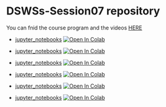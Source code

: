 # DSWSs-Session07 repository

You can fnid the course program and the videos [HERE](http://physics.ipm.ac.ir/~vafaei/scheduls/sess7.html)


- [jupyter_notebooks](https://github.com/vafaei-ar/DSWSs/blob/master/S07/notebooks/3-linear_regression.ipynb) [![Open In Colab](https://colab.research.google.com/assets/colab-badge.svg)](https://colab.research.google.com/github/vafaei-ar/DSWSs/blob/master/S07/notebooks/3-linear_regression.ipynb)

- [jupyter_notebooks](https://github.com/vafaei-ar/DSWSs/blob/master/S07/notebooks/1-OOB.ipynb) [![Open In Colab](https://colab.research.google.com/assets/colab-badge.svg)](https://colab.research.google.com/github/vafaei-ar/DSWSs/blob/master/S07/notebooks/1-OOB.ipynb)

- [jupyter_notebooks](https://github.com/vafaei-ar/DSWSs/blob/master/S07/notebooks/pandas_practice.ipynb) [![Open In Colab](https://colab.research.google.com/assets/colab-badge.svg)](https://colab.research.google.com/github/vafaei-ar/DSWSs/blob/master/S07/notebooks/pandas_practice.ipynb)

- [jupyter_notebooks](https://github.com/vafaei-ar/DSWSs/blob/master/S07/notebooks/exercise.ipynb) [![Open In Colab](https://colab.research.google.com/assets/colab-badge.svg)](https://colab.research.google.com/github/vafaei-ar/DSWSs/blob/master/S07/notebooks/exercise.ipynb)

- [jupyter_notebooks](https://github.com/vafaei-ar/DSWSs/blob/master/S07/notebooks/2-PreProcessing.ipynb) [![Open In Colab](https://colab.research.google.com/assets/colab-badge.svg)](https://colab.research.google.com/github/vafaei-ar/DSWSs/blob/master/S07/notebooks/2-PreProcessing.ipynb)

- [jupyter_notebooks](https://github.com/vafaei-ar/DSWSs/blob/master/S07/notebooks/4-sklearn.ipynb) [![Open In Colab](https://colab.research.google.com/assets/colab-badge.svg)](https://colab.research.google.com/github/vafaei-ar/DSWSs/blob/master/S07/notebooks/4-sklearn.ipynb)


